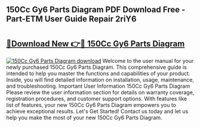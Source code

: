 ## 150Cc Gy6 Parts Diagram PDF Download Free - Part-ETM User Guide Repair 2riY6

# <h2><a href="http://dft7jvd.blite.top/?on=150Cc+Gy6+Parts+Diagram">🔗Download New 👉🔴 150Cc Gy6 Parts Diagram</a></h2>

[![150Cc Gy6 Parts Diagram download](https://i.imgur.com/lujVjoI.png)](http://dft7jvd.blite.top/?on=150Cc+Gy6+Parts+Diagram)
Welcome to the user manual for your newly purchased 150Cc Gy6 Parts Diagram. This comprehensive guide is intended to help you master the functions and capabilities of your product. Inside, you will find detailed information on installation, usage, maintenance, and troubleshooting. Important User Information 150Cc Gy6 Parts Diagram Please review the user information section for details on warranty coverage, registration procedures, and customer support options. With features like list of features, your new 150Cc Gy6 Parts Diagram empowers you to achieve exceptional results. Let's Get Started! Contact us today and let us help you make the most of your new 150Cc Gy6 Parts Diagram.
